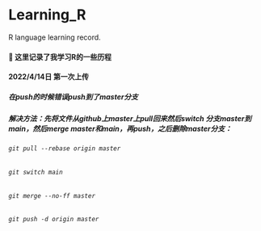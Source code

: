 # Learning_R
R language learning record.

####  📝 这里记录了我学习R的一些历程
#### 2022/4/14日 第一次上传
##### 在push的时候错误push到了master分支
##### 解决方法：先将文件从github上master上pull回来然后switch 分支master到main，然后merge master和main，再push，之后删除master分支：
###### `git pull --rebase origin master`
###### `git switch main`
###### `git merge --no-ff master`
###### `git push -d origin master`

